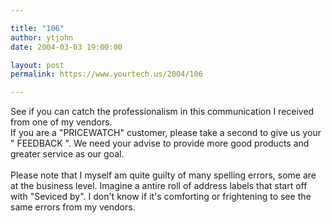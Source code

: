 ```yaml
---

title: "106"
author: ytjohn
date: 2004-03-03 19:00:00

layout: post
permalink: https://www.yourtech.us/2004/106

---
```

See if you can catch the professionalism in this communication I received from one of my vendors.<br />
If you are a "PRICEWATCH" customer, please take a second to give us your " FEEDBACK ". We need your advise to provide more good products and greater service as our goal.<br />
<br />
Please note that I myself am quite guilty of many spelling errors, some are at the business level.  Imagine a antire roll of address labels that start off with "Seviced by".  I don't know if it's comforting or frightening to see the same errors from my vendors.
